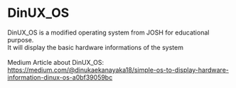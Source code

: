 # DinUX_OS
DinUX_OS is a modified operating system from JOSH for educational purpose. <br>
It will display the basic hardware informations of the system
<br><br>
Medium Article about DinUX_OS: https://medium.com/@dinukaekanayaka18/simple-os-to-display-hardware-information-dinux-os-a0bf39059bc



